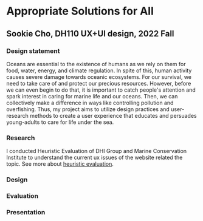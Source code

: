 # Appropriate Solutions for All

## Sookie Cho, DH110 UX+UI design, 2022 Fall

### Design statement
Oceans are essential to the existence of humans as we rely on them for food, water, energy, and climate regulation. In spite of this, human activity causes severe damage towards oceanic ecosystems. For our survival, we need to take care of and protect our precious resources. However, before we can even begin to do that, it is important to catch people's attention and spark interest in caring for marine life and our oceans. Then, we can collectively make a difference in ways like controlling pollution and overfishing. Thus, my project aims to utilize design practices and user-research methods to create a user experience that educates and persuades young-adults to care for life under the sea. 

### Research
I conducted Heuristic Evaluation of DHI Group and Marine Conservation Institute to understand the current ux issues of the website related the topic. See more about [heuristic evaluation](https://github.com/blerdwor/F22-DGT-HUM-110/blob/main/Assignment01.md).

### Design

### Evaluation

### Presentation
